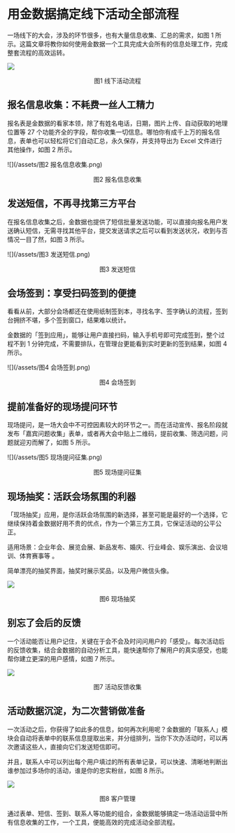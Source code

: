 # 用金数据搞定线下活动全部流程

一场线下的大会，涉及的环节很多，也有大量信息收集、汇总的需求，如图 1 所示。这篇文章将教你如何使用金数据一个工具完成大会所有的信息处理工作，完成整套流程的高效运转。

![](https://ws1.sinaimg.cn/large/c25e83dbgy1flxx2klzh9j21hc0u0aca.jpg)

<center>图1 线下活动流程</center>

## 报名信息收集：不耗费一丝人工精力

报名表是金数据的看家本领，除了有姓名电话，日期，图片上传、自动获取的地理位置等 27 个功能齐全的字段，帮你收集一切信息。哪怕你有成千上万的报名信息，表单也可以轻松将它们自动汇总，永久保存，并支持导出为 Excel 文件进行其他操作，如图 2 所示。

![](/assets/图2 报名信息收集.png)

<center>图2 报名信息收集</center>

## 发送短信，不再寻找第三方平台

在报名信息收集之后，金数据也提供了短信批量发送功能，可以直接向报名用户发送确认短信，无需寻找其他平台，提交发送请求之后可以看到发送状况，收到与否情况一目了然，如图 3 所示。

![](/assets/图3 发送短信.png)

<center>图3 发送短信</center>

## 会场签到：享受扫码签到的便捷

看看从前，大部分会场都还在使用纸制签到本，寻找名字、签字确认的流程，签到台拥挤不堪，多个签到窗口，结果难以统计。

金数据的「签到应用」，能够让用户直接扫码，输入手机号即可完成签到，整个过程不到 1 分钟完成，不需要排队，在管理台更能看到实时更新的签到结果，如图 4 所示。

![](/assets/图4 会场签到.png)

<center>图4 会场签到</center>

## 提前准备好的现场提问环节

现场提问，是一场大会中不可控因素较大的环节之一。而在活动宣传、报名阶段就发布「嘉宾问题收集」表单，或者再大会中贴上二维码，提前收集、筛选问题，问题就迎刃而解了，如图 5 所示。

![](/assets/图5 现场提问征集.png)

<center>图5 现场提问征集</center>

## 现场抽奖：活跃会场氛围的利器

「现场抽奖」应用，是你活跃会场氛围的新选择，甚至可能是最好的一个选择，它继续保持着金数据好用不贵的优点，作为一个第三方工具，它保证活动的公平公正。

适用场景：企业年会、展览会展、新品发布、婚庆、行业峰会、娱乐演出、会议培训、体育赛事等 。

简单漂亮的抽奖界面，抽奖时展示奖品，以及用户微信头像。

![](https://ws1.sinaimg.cn/large/c25e83dbgy1flxx5rpgxwj20hs0cqwfu.jpg)

<center>图6 现场抽奖</center>

## 别忘了会后的反馈

一个活动能否让用户记住，关键在于会不会及时问问用户的「感受」。每次活动后的反馈收集，结合金数据的自动分析工具，能快速帮你了解用户的真实感受，也能帮你建立更深的用户感情，如图 7 所示。

![](https://ws1.sinaimg.cn/large/c25e83dbgy1flxx9d137fj20rs0qeap0.jpg)

<center>图7 活动反馈收集</center>

## 活动数据沉淀，为二次营销做准备

一次活动之后，你获得了如此多的信息，如何再次利用呢？金数据的「联系人」模块会自动将表单中的联系信息提取出来，并分组排列，当你下次办活动时，可以再次邀请这些人，直接向它们发送短信即可。

并且，联系人中可以列出每个用户填过的所有表单记录，可以快速、清晰地判断出谁参加过多场你的活动，谁是你的忠实粉丝，如图 8 所示。

![](https://ws1.sinaimg.cn/large/c25e83dbgy1flxxa546z6j20qq0w041u.jpg)

<center>图8 客户管理</center>

通过表单、短信、签到、联系人等功能的组合，金数据能够搞定一场活动运营中所有信息收集的工作，一个工具，便能高效的完成活动全部流程。
